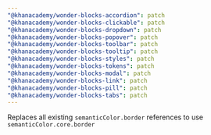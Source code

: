 ```yaml
---
"@khanacademy/wonder-blocks-accordion": patch
"@khanacademy/wonder-blocks-clickable": patch
"@khanacademy/wonder-blocks-dropdown": patch
"@khanacademy/wonder-blocks-popover": patch
"@khanacademy/wonder-blocks-toolbar": patch
"@khanacademy/wonder-blocks-tooltip": patch
"@khanacademy/wonder-blocks-styles": patch
"@khanacademy/wonder-blocks-tokens": patch
"@khanacademy/wonder-blocks-modal": patch
"@khanacademy/wonder-blocks-link": patch
"@khanacademy/wonder-blocks-pill": patch
"@khanacademy/wonder-blocks-tabs": patch
---
```


Replaces all existing `semanticColor.border` references to use `semanticColor.core.border`
